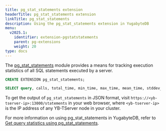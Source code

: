 ```yaml
---
title: pg_stat_statements extension
headerTitle: pg_stat_statements extension
linkTitle: pg_stat_statements
description: Using the pg_stat_statements extension in YugabyteDB
menu:
  v2025.1:
    identifier: extension-pgstatstatements
    parent: pg-extensions
    weight: 20
type: docs
---
```


The [pg_stat_statements](https://www.postgresql.org/docs/15/pgstatstatements.html) module provides a means for tracking execution statistics of all SQL statements executed by a server.

```sql
CREATE EXTENSION pg_stat_statements;

SELECT query, calls, total_time, min_time, max_time, mean_time, stddev_time, rows FROM pg_stat_statements;
```

To get the output of `pg_stat_statements` in JSON format, visit `https://<yb-tserver-ip>:13000/statements` in your web browser, where `<yb-tserver-ip>` is the IP address of any YB-TServer node in your cluster.

For more information on using pg_stat_statements in YugabyteDB, refer to [Get query statistics using pg_stat_statements](../../../query-1-performance/pg-stat-statements/).
